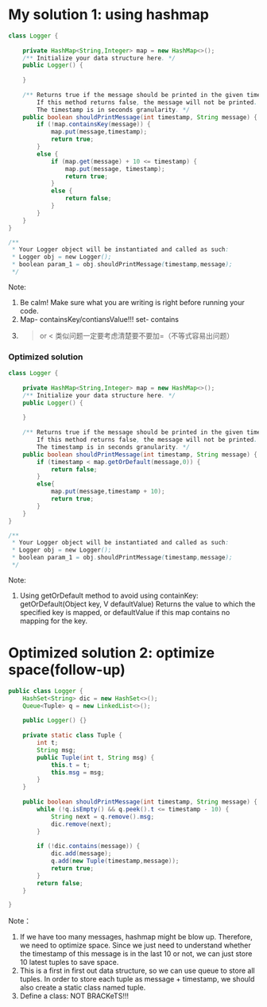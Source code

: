 # My solution 1: using hashmap
```Java
class Logger {
    
    private HashMap<String,Integer> map = new HashMap<>();
    /** Initialize your data structure here. */
    public Logger() {
        
    }
    
    /** Returns true if the message should be printed in the given timestamp, otherwise returns false.
        If this method returns false, the message will not be printed.
        The timestamp is in seconds granularity. */
    public boolean shouldPrintMessage(int timestamp, String message) {
        if (!map.containsKey(message)) {
            map.put(message,timestamp);
            return true;
        }
        else {
            if (map.get(message) + 10 <= timestamp) {
                map.put(message, timestamp);
                return true;
            }
            else {
                return false;
            }
        }
    }
}

/**
 * Your Logger object will be instantiated and called as such:
 * Logger obj = new Logger();
 * boolean param_1 = obj.shouldPrintMessage(timestamp,message);
 */
```
Note: <br>
1. Be calm! Make sure what you are writing is right before running your code.
2. Map- containsKey/contiansValue!!! set- contains
3. > or < 类似问题一定要考虑清楚要不要加=（不等式容易出问题）
### Optimized solution
```Java
class Logger {
    
    private HashMap<String,Integer> map = new HashMap<>();
    /** Initialize your data structure here. */
    public Logger() {
        
    }
    
    /** Returns true if the message should be printed in the given timestamp, otherwise returns false.
        If this method returns false, the message will not be printed.
        The timestamp is in seconds granularity. */
    public boolean shouldPrintMessage(int timestamp, String message) {
        if (timestamp < map.getOrDefault(message,0)) {
            return false;
        }
        else{
            map.put(message,timestamp + 10);
            return true;
        }
    }
}

/**
 * Your Logger object will be instantiated and called as such:
 * Logger obj = new Logger();
 * boolean param_1 = obj.shouldPrintMessage(timestamp,message);
 */
 ```
Note:<br>
1. Using getOrDefault method to avoid using containKey: getOrDefault(Object key, V defaultValue)
Returns the value to which the specified key is mapped, or defaultValue if this map contains no mapping for the key.
# Optimized solution 2: optimize space(follow-up)
```Java
public class Logger {
    HashSet<String> dic = new HashSet<>();
    Queue<Tuple> q = new LinkedList<>();
  
    public Logger() {}
    
    private static class Tuple {
        int t;
        String msg;
        public Tuple(int t, String msg) {
            this.t = t;
            this.msg = msg;
        }
    } 
    
    public boolean shouldPrintMessage(int timestamp, String message) {
        while (!q.isEmpty() && q.peek().t <= timestamp - 10) {
            String next = q.remove().msg;
            dic.remove(next);
        }
        
        if (!dic.contains(message)) {
            dic.add(message);
            q.add(new Tuple(timestamp,message));
            return true;
        }
        return false;
    }

}
```
Note：<br>
1. If we have too many messages, hashmap might be blow up. Therefore, we need to optimize space. Since we just need to understand whether the timestamp of this message is in the last 10 or not, we can just store 10 latest tuples to save space.
2. This is a first in first out data structure, so we can use queue to store all tuples. In order to store each tuple as message + timestamp, we should also create a static class named tuple.
3. Define a class: NOT BRACKeTS!!!
